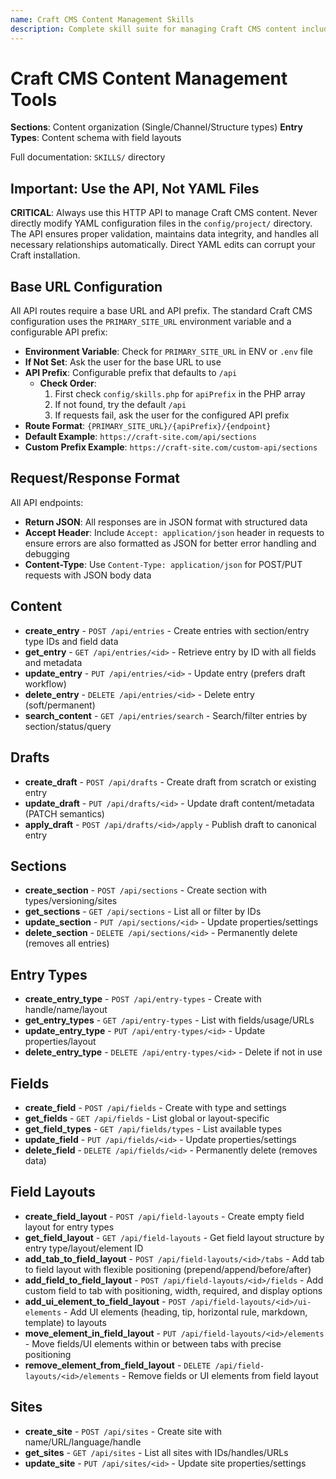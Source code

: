 ```yaml
---
name: Craft CMS Content Management Skills
description: Complete skill suite for managing Craft CMS content including sections, entry types, fields, entries, drafts, field layouts, and sites.
---
```


# Craft CMS Content Management Tools

**Sections**: Content organization (Single/Channel/Structure types)
**Entry Types**: Content schema with field layouts

Full documentation: `SKILLS/` directory

## Important: Use the API, Not YAML Files

**CRITICAL**: Always use this HTTP API to manage Craft CMS content. Never directly modify YAML configuration files in the `config/project/` directory. The API ensures proper validation, maintains data integrity, and handles all necessary relationships automatically. Direct YAML edits can corrupt your Craft installation.

## Base URL Configuration

All API routes require a base URL and API prefix. The standard Craft CMS configuration uses the `PRIMARY_SITE_URL` environment variable and a configurable API prefix:

- **Environment Variable**: Check for `PRIMARY_SITE_URL` in ENV or `.env` file
- **If Not Set**: Ask the user for the base URL to use
- **API Prefix**: Configurable prefix that defaults to `/api`
  - **Check Order**:
    1. First check `config/skills.php` for `apiPrefix` in the PHP array
    2. If not found, try the default `/api`
    3. If requests fail, ask the user for the configured API prefix
- **Route Format**: `{PRIMARY_SITE_URL}/{apiPrefix}/{endpoint}`
- **Default Example**: `https://craft-site.com/api/sections`
- **Custom Prefix Example**: `https://craft-site.com/custom-api/sections`

## Request/Response Format

All API endpoints:
- **Return JSON**: All responses are in JSON format with structured data
- **Accept Header**: Include `Accept: application/json` header in requests to ensure errors are also formatted as JSON for better error handling and debugging
- **Content-Type**: Use `Content-Type: application/json` for POST/PUT requests with JSON body data

## Content
- **create_entry** - `POST /api/entries` - Create entries with section/entry type IDs and field data
- **get_entry** - `GET /api/entries/<id>` - Retrieve entry by ID with all fields and metadata
- **update_entry** - `PUT /api/entries/<id>` - Update entry (prefers draft workflow)
- **delete_entry** - `DELETE /api/entries/<id>` - Delete entry (soft/permanent)
- **search_content** - `GET /api/entries/search` - Search/filter entries by section/status/query

## Drafts
- **create_draft** - `POST /api/drafts` - Create draft from scratch or existing entry
- **update_draft** - `PUT /api/drafts/<id>` - Update draft content/metadata (PATCH semantics)
- **apply_draft** - `POST /api/drafts/<id>/apply` - Publish draft to canonical entry

## Sections
- **create_section** - `POST /api/sections` - Create section with types/versioning/sites
- **get_sections** - `GET /api/sections` - List all or filter by IDs
- **update_section** - `PUT /api/sections/<id>` - Update properties/settings
- **delete_section** - `DELETE /api/sections/<id>` - Permanently delete (removes all entries)

## Entry Types
- **create_entry_type** - `POST /api/entry-types` - Create with handle/name/layout
- **get_entry_types** - `GET /api/entry-types` - List with fields/usage/URLs
- **update_entry_type** - `PUT /api/entry-types/<id>` - Update properties/layout
- **delete_entry_type** - `DELETE /api/entry-types/<id>` - Delete if not in use

## Fields
- **create_field** - `POST /api/fields` - Create with type and settings
- **get_fields** - `GET /api/fields` - List global or layout-specific
- **get_field_types** - `GET /api/fields/types` - List available types
- **update_field** - `PUT /api/fields/<id>` - Update properties/settings
- **delete_field** - `DELETE /api/fields/<id>` - Permanently delete (removes data)

## Field Layouts
- **create_field_layout** - `POST /api/field-layouts` - Create empty field layout for entry types
- **get_field_layout** - `GET /api/field-layouts` - Get field layout structure by entry type/layout/element ID
- **add_tab_to_field_layout** - `POST /api/field-layouts/<id>/tabs` - Add tab to field layout with flexible positioning (prepend/append/before/after)
- **add_field_to_field_layout** - `POST /api/field-layouts/<id>/fields` - Add custom field to tab with positioning, width, required, and display options
- **add_ui_element_to_field_layout** - `POST /api/field-layouts/<id>/ui-elements` - Add UI elements (heading, tip, horizontal rule, markdown, template) to layouts
- **move_element_in_field_layout** - `PUT /api/field-layouts/<id>/elements` - Move fields/UI elements within or between tabs with precise positioning
- **remove_element_from_field_layout** - `DELETE /api/field-layouts/<id>/elements` - Remove fields or UI elements from field layout

## Sites
- **create_site** - `POST /api/sites` - Create site with name/URL/language/handle
- **get_sites** - `GET /api/sites` - List all sites with IDs/handles/URLs
- **update_site** - `PUT /api/sites/<id>` - Update site properties/settings
